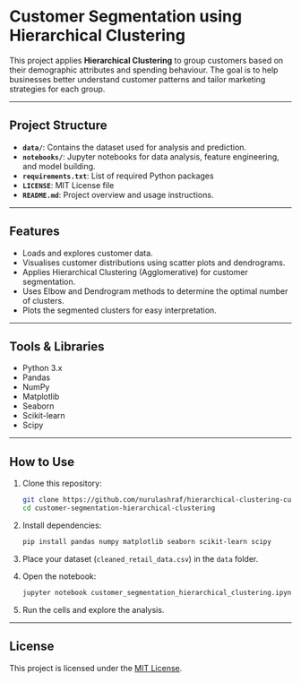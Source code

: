 # Customer Segmentation using Hierarchical Clustering

This project applies **Hierarchical Clustering** to group customers based on their demographic attributes and spending behaviour. The goal is to help businesses better understand customer patterns and tailor marketing strategies for each group.

---

## Project Structure

- **`data/`**: Contains the dataset used for analysis and prediction.
- **`notebooks/`**: Jupyter notebooks for data analysis, feature engineering, and model building.
- **`requirements.txt`**: List of required Python packages
- **`LICENSE`**: MIT License file
- **`README.md`**: Project overview and usage instructions.

---

## Features

- Loads and explores customer data.
- Visualises customer distributions using scatter plots and dendrograms.
- Applies Hierarchical Clustering (Agglomerative) for customer segmentation.
- Uses Elbow and Dendrogram methods to determine the optimal number of clusters.
- Plots the segmented clusters for easy interpretation.

---

## Tools & Libraries

- Python 3.x
- Pandas
- NumPy
- Matplotlib
- Seaborn
- Scikit-learn
- Scipy

---

## How to Use

1. Clone this repository:
    ```bash
    git clone https://github.com/nurulashraf/hierarchical-clustering-customer-segmentation.git
    cd customer-segmentation-hierarchical-clustering
    ```

2. Install dependencies:
    ```bash
    pip install pandas numpy matplotlib seaborn scikit-learn scipy
    ```

3. Place your dataset (`cleaned_retail_data.csv`) in the `data` folder.

4. Open the notebook:
    ```bash
    jupyter notebook customer_segmentation_hierarchical_clustering.ipynb
    ```

5. Run the cells and explore the analysis.

---

## License

This project is licensed under the [MIT License](LICENSE).
